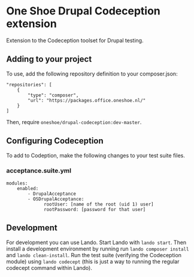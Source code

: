 # One Shoe Drupal Codeception extension
Extension to the Codeception toolset for Drupal testing.

## Adding to your project
To use, add the following repository definition to your composer.json:

    "repositories": [
        {
            "type": "composer",
            "url": "https://packages.office.oneshoe.nl/"
        }
    ]

Then, require `oneshoe/drupal-codeception:dev-master`.

## Configuring Codeception
To add to Codeption, make the following changes to your test suite files.

### acceptance.suite.yml
    modules:
        enabled:
            - DrupalAcceptance
            - OSDrupalAcceptance:
                  rootUser: [name of the root (uid 1) user]
                  rootPassword: [password for that user]

## Development
For development you can use Lando. Start Lando with `lando start`. Then 
install a development environment by running run `lando composer install` and
`lando clean-install`. Run the test suite (verifying the Codeception module)
using `lando codecept` (this is just a way to running the regular codecept 
command within Lando).
